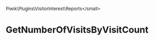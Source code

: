 <small>Piwik\Plugins\VisitorInterest\Reports\</small>

GetNumberOfVisitsByVisitCount
=============================
